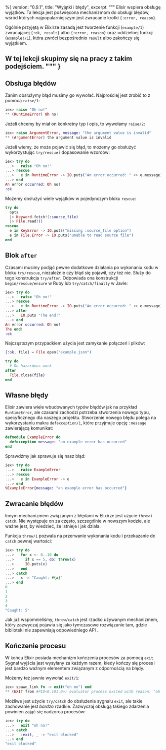 %{
  version: "0.9.1",
  title: "Wyjątki i błędy",
  excerpt: """
  Elixir wspiera obsługę wyjątków. Ta lekcja jest poświęcona mechanizmom do obsługi błędów, wśród których najpopularniejszym jest zwracanie krotki `{:error, reason}`. 

Ogólnie przyjętą w Elixirze zasadą jest tworzenie funkcji (`example/1`) zwracającej `{:ok, result}` albo `{:error, reason}` oraz oddzielnej funkcji (`example!/1`), która zwróci bezpośrednio `result` albo zakończy się wyjątkiem.

W tej lekcji skupimy się na pracy z takim podejściem.
  """
}
---

## Obsługa błędów

Zanim obsłużymy błąd musimy go wywołać. Najprościej jest zrobić to z pomocą `raise/1`:

```elixir
iex> raise "Oh no!"
** (RuntimeError) Oh no!
```

Jeżeli chcemy by miał on konkretny typ i opis, to wywołamy `raise/2`:

```elixir
iex> raise ArgumentError, message: "the argument value is invalid"
** (ArgumentError) the argument value is invalid
```

Jeżeli wiemy, że może pojawić się błąd, to możemy go obsłużyć wykorzystując `try/rescue` i dopasowanie wzorców:

```elixir
iex> try do
...>   raise "Oh no!"
...> rescue
...>   e in RuntimeError -> IO.puts("An error occurred: " <> e.message)
...> end
An error occurred: Oh no!
:ok
```

Możemy obsłużyć wiele wyjątków w pojedynczym bloku `rescue`:

```elixir
try do
  opts
  |> Keyword.fetch!(:source_file)
  |> File.read!()
rescue
  e in KeyError -> IO.puts("missing :source_file option")
  e in File.Error -> IO.puts("unable to read source file")
end
```

## Blok `after`

Czasami musimy podjąć pewne dodatkowe działania po wykonaniu kodu w bloku `try/rescue`, niezależnie czy błąd się pojawił, czy też nie.  Służy do tego konstrukcja `try/after`.  Odpowiada ona konstrukcji `begin/rescue/ensure` w Ruby lub `try/catch/finally` w Javie:

```elixir
iex> try do
...>   raise "Oh no!"
...> rescue
...>   e in RuntimeError -> IO.puts("An error occurred: " <> e.message)
...> after
...>   IO.puts "The end!"
...> end
An error occurred: Oh no!
The end!
:ok
```

Najczęstszym przypadkiem użycia jest zamykanie połączeń i plików:

```elixir
{:ok, file} = File.open("example.json")

try do
  # Do hazardous work
after
  File.close(file)
end
```

## Własne błędy

Elixir zawiera wiele wbudowanych typów błędów jak na przykład `RuntimeError`, ale czasami zachodzi potrzeba stworzenia nowego typu, specyficznego dla naszego projektu.  Stworzenie nowego błędu polega na wykorzystaniu makra  `defexception/1`, które przyjmuje opcję `:message` zawierającą komunikat:

```elixir
defmodule ExampleError do
  defexception message: "an example error has occurred"
end
```

Sprawdźmy jak sprawuje się nasz błąd:

```elixir
iex> try do
...>   raise ExampleError
...> rescue
...>   e in ExampleError -> e
...> end
%ExampleError{message: "an example error has occurred"}
```

## Zwracanie błędów

Innym mechanizmem związanym z błędami w Elixirze jest użycie `throw` i `catch`.  Nie występuje on za często, szczególnie w nowszym kodzie, ale ważne jest, by wiedzieć, że istnieje i jak działa.

Funkcja `throw/1` pozwala na przerwanie wykonania kodu i przekazanie do `catch` pewnej wartości:

```elixir
iex> try do
...>   for x <- 0..10 do
...>     if x == 5, do: throw(x)
...>     IO.puts(x)
...>   end
...> catch
...>   x -> "Caught: #{x}"
...> end
0
1
2
3
4
"Caught: 5"
```

Jak już wspomnieliśmy, `throw/catch` jest rzadko używanym mechanizmem, który zazwyczaj pojawia się jako tymczasowe rozwiązanie tam, gdzie biblioteki nie zapewniają odpowiedniego API .

## Kończenie procesu

W końcu Elixir posiada mechanizm kończenia procesów za pomocą `exit`. Sygnał wyjścia jest wysyłany za każdym razem, kiedy kończy się proces i jest bardzo ważnym elementem związanym z odpornością na błędy.

Możemy też jawnie wywołać `exit/1`:

```elixir
iex> spawn_link fn -> exit("oh no") end
** (EXIT from #PID<0.101.0>) evaluator process exited with reason: "oh no"
```

Możliwe jest użycie `try/catch` do obsłużenia sygnału `exit`, ale takie zachowanie jest _bardzo_ rzadkie. Zazwyczaj obsługą takiego zdarzenia powinien zająć się nadzorca procesów:

```elixir
iex> try do
...>   exit "oh no!"
...> catch
...>   :exit, _ -> "exit blocked"
...> end
"exit blocked"
```
